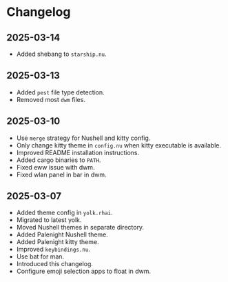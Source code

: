 # Changelog

## 2025-03-14

- Added shebang to `starship.nu`.

## 2025-03-13

- Added `pest` file type detection.
- Removed most `dwm` files.

## 2025-03-10

- Use `merge` strategy for Nushell and kitty config.
- Only change kitty theme in `config.nu` when kitty executable is available.
- Improved README installation instructions.
- Added cargo binaries to `PATH`.
- Fixed eww issue with dwm.
- Fixed wlan panel in bar in dwm.

## 2025-03-07

- Added theme config in `yolk.rhai`.
- Migrated to latest yolk.
- Moved Nushell themes in separate directory.
- Added Palenight Nushell theme.
- Added Palenight kitty theme.
- Improved `keybindings.nu`.
- Use bat for man.
- Introduced this changelog.
- Configure emoji selection apps to float in dwm.
